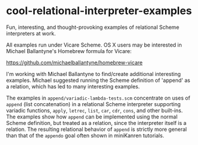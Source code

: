 # cool-relational-interpreter-examples
Fun, interesting, and thought-provoking examples of relational Scheme interpreters at work.

All examples run under Vicare Scheme.  OS X users may be interested in Michael Ballantyne's Homebrew formula for Vicare:

https://github.com/michaelballantyne/homebrew-vicare

I'm working with Michael Ballantyne to find/create additional interesting examples.  Michael suggested running the Scheme definition of 'append' as a relation, which has led to many interesting examples.

The examples in `append/variadic-lambda-tests.scm` concentrate on uses of `append` (list concatenation) in a relational Scheme interpreter supporting variadic functions, `apply`, `letrec`, `list`, `car`, `cdr`, `cons`, and other built-ins.  The examples show how `append` can be implemented using the normal Scheme definition, but treated as a relation, since the interpreter itself is a relation.  The resulting relational behavior of `append` is strictly more general than that of the `appendo` goal often shown in miniKanren tutorials.